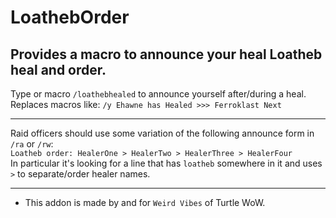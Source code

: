 LoathebOrder
===
Provides a macro to announce your heal Loatheb heal and order.
---
Type or macro `/loathebhealed` to announce yourself after/during a heal.  
Replaces macros like: `/y Ehawne has Healed >>> Ferroklast Next`  
___
Raid officers should use some variation of the following announce form in `/ra` or `/rw`:  
`Loatheb order: HealerOne > HealerTwo > HealerThree > HealerFour`  
In particular it's looking for a line that has `loatheb` somewhere in it and uses `>` to separate/order healer names.  
___
* This addon is made by and for `Weird Vibes` of Turtle WoW.  